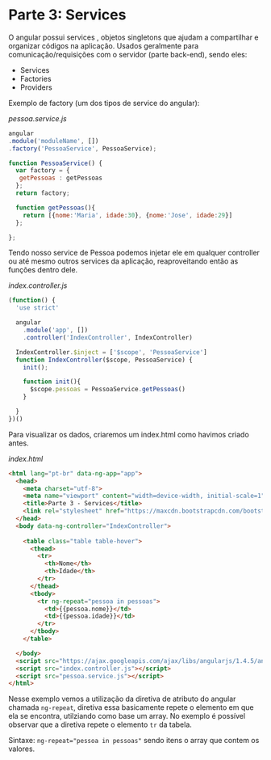 # Parte 3: Services

O angular possui services , objetos singletons que ajudam a compartilhar e organizar códigos na aplicação. 
Usados geralmente para comunicação/requisições com o servidor (parte back-end), sendo eles:

 - Services
 - Factories
 - Providers

Exemplo de factory (um dos tipos de service do angular):

*pessoa.service.js*
```js
angular
.module('moduleName', [])
.factory('PessoaService', PessoaService);

function PessoaService() {
  var factory = {
   getPessoas : getPessoas
  };
  return factory;

  function getPessoas(){
    return [{nome:'Maria', idade:30}, {nome:'Jose', idade:29}]
  };

};
```

Tendo nosso service de Pessoa podemos injetar ele em qualquer controller ou até mesmo outros services da aplicação, reaproveitando então as funções dentro dele.

*index.controller.js*
```js
(function() {
  'use strict'

  angular
    .module('app', [])
    .controller('IndexController', IndexController)

  IndexController.$inject = ['$scope', 'PessoaService']
  function IndexController($scope, PessoaService) {
    init();

    function init(){
      $scope.pessoas = PessoaService.getPessoas()
    }

  }
})()
```
Para visualizar os dados, criaremos um index.html como havimos criado antes.

*index.html*
```html
<html lang="pt-br" data-ng-app="app"> 
  <head>
    <meta charset="utf-8">
    <meta name="viewport" content="width=device-width, initial-scale=1">
    <title>Parte 3 - Services</title>
    <link rel="stylesheet" href="https://maxcdn.bootstrapcdn.com/bootstrap/3.3.6/css/bootstrap.min.css">
  </head>
  <body data-ng-controller="IndexController"> 
    
    <table class="table table-hover">
      <thead>
        <tr>
          <th>Nome</th>
          <th>Idade</th>
        </tr>
      </thead>
      <tbody>
        <tr ng-repeat="pessoa in pessoas">
          <td>{{pessoa.nome}}</td>
          <td>{{pessoa.idade}}</td>
        </tr>
      </tbody>
    </table>

  </body>
  <script src="https://ajax.googleapis.com/ajax/libs/angularjs/1.4.5/angular.min.js"></script>
  <script src="index.controller.js"></script>
  <script src="pessoa.service.js"></script>
</html>
```

Nesse exemplo vemos a utilização da diretiva de atributo do angular chamada `ng-repeat`, diretiva essa basicamente repete o elemento em que ela se encontra, utilziando como base um array.
No exemplo é possível observar que a diretiva repete o elemento `tr` da tabela.

Sintaxe:
`ng-repeat="pessoa in pessoas"` sendo itens o array que contem os valores.
